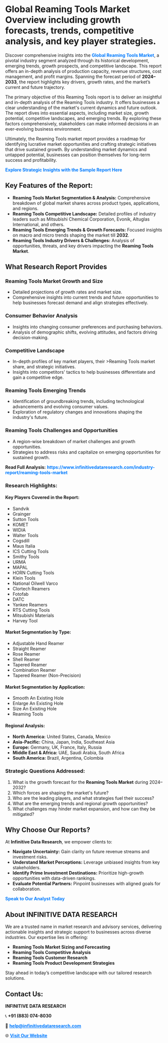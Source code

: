 <h1>Global Reaming Tools Market Overview including growth forecasts, trends, competitive analysis, and key player strategies.</h1>
<p>
Discover comprehensive insights into the 
<a href="https://www.infinitivedataresearch.com/industry-report/reaming-tools-market" rel="dofollow" style="color: #007BFF; text-decoration: none;"><strong>Global Reaming Tools Market</strong></a>, a pivotal industry segment analyzed through its historical development, emerging trends, growth prospects, and competitive landscape. This report offers an in-depth analysis of production capacity, revenue structures, cost management, and profit margins. Spanning the forecast period of <strong>2024–2033</strong>, the report highlights key drivers, growth rates, and the market’s current and future trajectory.
</p>
<p>
The primary objective of this Reaming Tools report is to deliver an insightful and in-depth analysis of the Reaming Tools industry. It offers businesses a clear understanding of the market's current dynamics and future outlook. The report dives into essential aspects, including market size, growth potential, competitive landscapes, and emerging trends. By exploring these factors comprehensively, stakeholders can make informed decisions in an ever-evolving business environment.
</p>
<p>
Ultimately, the Reaming Tools market report provides a roadmap for identifying lucrative market opportunities and crafting strategic initiatives that drive sustained growth. By understanding market dynamics and untapped potential, businesses can position themselves for long-term success and profitability.
</p>
<p>
<a href="https://www.infinitivedataresearch.com/request-sample/reportId=102756" style="color: #007BFF; text-decoration: none;"><strong>Explore Strategic Insights with the Sample Report Here</strong></a>
</p>

<h2>Key Features of the Report:</h2>
<ul>
<li><strong>Reaming Tools Market Segmentation & Analysis:</strong> Comprehensive breakdown of global market shares across product types, applications, and regions.</li>
<li><strong>Reaming Tools Competitive Landscape:</strong> Detailed profiles of industry leaders such as Mitsubishi Chemical Corporation, Evonik, Altuglas International, and others.</li>
<li><strong>Reaming Tools Emerging Trends & Growth Forecasts:</strong> Focused insights on macro and micro trends shaping the market till <strong>2032</strong>.</li>
<li><strong>Reaming Tools Industry Drivers & Challenges:</strong> Analysis of opportunities, threats, and key drivers impacting the <strong>Reaming Tools Market</strong>.</li>
</ul>

<h2>What Research Report Provides</h2>
<h3>Reaming Tools Market Growth and Size</h3>
<ul>
<li>Detailed projections of growth rates and market size.</li>
<li>Comprehensive insights into current trends and future opportunities to help businesses forecast demand and align strategies effectively.</li>
</ul>

<h3>Consumer Behavior Analysis</h3>
<ul>
<li>Insights into changing consumer preferences and purchasing behaviors.</li>
<li>Analysis of demographic shifts, evolving attitudes, and factors driving decision-making.</li>
</ul>

<h3>Competitive Landscape</h3>
<ul>
<li>In-depth profiles of key market players, their >Reaming Tools market share, and strategic initiatives.</li>
<li>Insights into competitors' tactics to help businesses differentiate and gain a competitive edge.</li>
</ul>

<h3>Reaming Tools Emerging Trends</h3>
<ul>
<li>Identification of groundbreaking trends, including technological advancements and evolving consumer values.</li>
<li>Exploration of regulatory changes and innovations shaping the industry's future.</li>
</ul>

<h3>Reaming Tools Challenges and Opportunities</h3>
<ul>
<li>A region-wise breakdown of market challenges and growth opportunities.</li>
<li>Strategies to address risks and capitalize on emerging opportunities for sustained growth.</li>
</ul>
<p><strong>Read Full Analysis:</strong> <a href="https://www.infinitivedataresearch.com/industry-report/reaming-tools-market" rel="dofollow" style="color: #007BFF; text-decoration: none;"><strong>https://www.infinitivedataresearch.com/industry-report/reaming-tools-market</strong></a></p>
<h3>Research Highlights:</h3>
<h4>Key Players Covered in the Report:</h4>
<ul><li>Sandvik</li><li>Grainger</li><li>Sutton Tools</li><li>KOMET</li><li>WIDIA</li><li>Walter Tools</li><li>Cogsdill</li><li>Maus Italia</li><li>ICS Cutting Tools</li><li>Smithy Tools</li><li>URMA</li><li>MAPAL</li><li>HORN Cutting Tools</li><li>Klein Tools</li><li>National Oilwell Varco</li><li>Clortech Reamers</li><li>Fotofab</li><li>DATC</li><li>Yankee Reamers</li><li>RTS Cutting Tools</li><li>Mitsubishi Materials</li><li>Harvey Tool</li></ul>
<h4>Market Segmentation by Type:</h4>
<ul><li>Adjustable Hand Reamer</li><li>Straight Reamer</li><li>Rose Reamer</li><li>Shell Reamer</li><li>Tapered Reamer</li><li>Combination Reamer</li><li>Tapered Reamer (Non-Precision)</li></ul>
<h4>Market Segmentation by Application:</h4>
<ul><li>Smooth An Existing Hole</li><li>Enlarge An Existing Hole</li><li>Size An Existing Hole</li><li>Reaming Tools</li></ul>

<h4>Regional Analysis:</h4>
<ul>
<li><strong>North America:</strong> United States, Canada, Mexico</li>
<li><strong>Asia-Pacific:</strong> China, Japan, India, Southeast Asia</li>
<li><strong>Europe:</strong> Germany, UK, France, Italy, Russia</li>
<li><strong>Middle East & Africa:</strong> UAE, Saudi Arabia, South Africa</li>
<li><strong>South America:</strong> Brazil, Argentina, Colombia</li>
</ul>

<h3>Strategic Questions Addressed:</h3>
<ol>
<li>What is the growth forecast for the <strong>Reaming Tools Market</strong> during 2024–2032?</li>
<li>Which forces are shaping the market's future?</li>
<li>Who are the leading players, and what strategies fuel their success?</li>
<li>What are the emerging trends and regional growth opportunities?</li>
<li>What challenges may hinder market expansion, and how can they be mitigated?</li>
</ol>

<h2>Why Choose Our Reports?</h2>
<p>At <strong>Infinitive Data Research</strong>, we empower clients to:</p>
<ul>
<li><strong>Navigate Uncertainty:</strong> Gain clarity on future revenue streams and investment risks.</li>
<li><strong>Understand Market Perceptions:</strong> Leverage unbiased insights from key stakeholders.</li>
<li><strong>Identify Prime Investment Destinations:</strong> Prioritize high-growth opportunities with data-driven rankings.</li>
<li><strong>Evaluate Potential Partners:</strong> Pinpoint businesses with aligned goals for collaboration.</li>
</ul>
<p><a href="https://www.infinitivedataresearch.com/industry-report/reaming-tools-market" rel="dofollow" style="color: #007BFF; text-decoration: none;"><strong>Speak to Our Analyst Today</strong></a></p>

<h2>About INFINITIVE DATA RESEARCH</h2>
<p>We are a trusted name in market research and advisory services, delivering actionable insights and strategic support to businesses across diverse industries. Our expertise lies in offering:</p>
<ul>
<li><strong>Reaming Tools Market Sizing and Forecasting</strong></li>
<li><strong>Reaming Tools Competitive Analysis</strong></li>
<li><strong>Reaming Tools Customer Research</strong></li>
<li><strong>Reaming Tools Product Development Strategies</strong></li>
</ul>
<p>Stay ahead in today’s competitive landscape with our tailored research solutions.</p>

<h2>Contact Us:</h2>
<p><strong>INFINITIVE DATA RESEARCH</strong></p>
<p>📞 <strong>+91 (883) 074-8030</strong></p>
<p>📧 <strong><a href="mailto:help@infinitivedataresearch.com" style="color: #007BFF;">help@infinitivedataresearch.com</a></strong></p>
<p>🌐 <strong><a href="https://www.infinitivedataresearch.com" rel="dofollow" style="color: #007BFF;">Visit Our Website</a></strong></p>